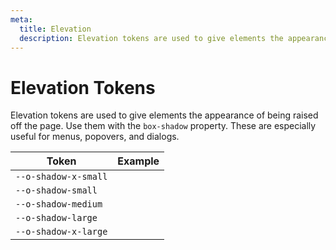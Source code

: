 ```yaml
---
meta:
  title: Elevation
  description: Elevation tokens are used to give elements the appearance of being raised off the page.
---
```


# Elevation Tokens

Elevation tokens are used to give elements the appearance of being raised off the page. Use them with the `box-shadow` property. These are especially useful for menus, popovers, and dialogs.

| Token                | Example                                                                         |
| -------------------- | ------------------------------------------------------------------------------- |
| `--o-shadow-x-small` | <div class="elevation-demo" style="box-shadow: var(--o-shadow-x-small);"></div> |
| `--o-shadow-small`   | <div class="elevation-demo" style="box-shadow: var(--o-shadow-small);"></div>   |
| `--o-shadow-medium`  | <div class="elevation-demo" style="box-shadow: var(--o-shadow-medium);"></div>  |
| `--o-shadow-large`   | <div class="elevation-demo" style="box-shadow: var(--o-shadow-large);"></div>   |
| `--o-shadow-x-large` | <div class="elevation-demo" style="box-shadow: var(--o-shadow-x-large);"></div> |
